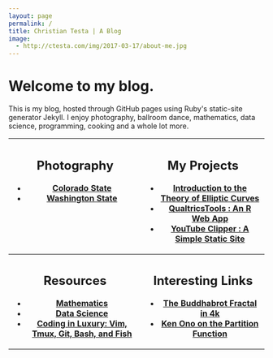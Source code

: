 ```yaml
---
layout: page
permalink: /
title: Christian Testa | A Blog
image:
  - http://ctesta.com/img/2017-03-17/about-me.jpg
---
```


# Welcome to my blog.

This is my blog, hosted through GitHub pages using Ruby's static-site generator Jekyll. 
I enjoy photography, ballroom dance, mathematics, data science, programming, cooking and a whole lot more. 


<table>
<tr>
<th style="vertical-align: top;">
<h2 id="photography">Photography</h2>
<ul>
<li><a href="http://ctesta.com/articles/2016-08/Colorado-State-Photography">Colorado State</a></li>
<li><a href="http://ctesta.com/articles/2016-08/Washington-State-Photography">Washington State</a></li>
</ul>
</th>
<th style="vertical-align: top;" >
<h2 id="myprojects">My Projects</h2>
<ul>
<li><a href="http://ctesta.com/articles/2017-03/Introduction-to-Elliptic-Curves">Introduction to the Theory of Elliptic Curves</a></li>
<li><a href="http://ctesta.com/articles/2017-03/Qualtrics-Tools">QualtricsTools : An R Web App</a></li>
<li><a href="http://ctesta.com/articles/2017-03/YouTube-Clipper">YouTube Clipper : A Simple Static Site</a></li>
</ul>
</th>
</tr>
<tr>
<th style="vertical-align: top;" >
<h2 id="resources">Resources</h2>
<ul>
<li><a href="http://ctesta.com/articles/2017-03/Math-Resources">Mathematics</a></li>
<li><a href="http://ctesta.com/articles/2017-03/Data-Science-Resources">Data Science</a></li>
<li><a href="http://ctesta.com/articles/2017-03/Coding-in-Luxury">Coding in Luxury: Vim, Tmux, Git, Bash, and Fish</a></li>
</ul>
</th>
<th style="vertical-align: top;" >
<h2 id="interestinglinks">Interesting Links</h2>
<ul>
<li><a href="http://ctesta.com/articles/2017-03/Buddhabrot.html">The Buddhabrot Fractal in 4k</a></li>
<li><a href="https://www.youtube.com/watch?v=aj4FozCSg8g">Ken Ono on the Partition Function</a></li>
</ul>
</th>
</tr>
</table>
